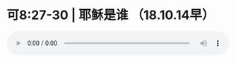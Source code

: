 # 可8:27-30 | 耶稣是谁 （18.10.14早）

<audio style="width: 100%;" preload="false" controls controlslist="nodownload"><source src="//file.simai.life/audio/mp3/old/26618.mp3" type="audio/mpeg">Your browser does not support the audio element.</audio>



